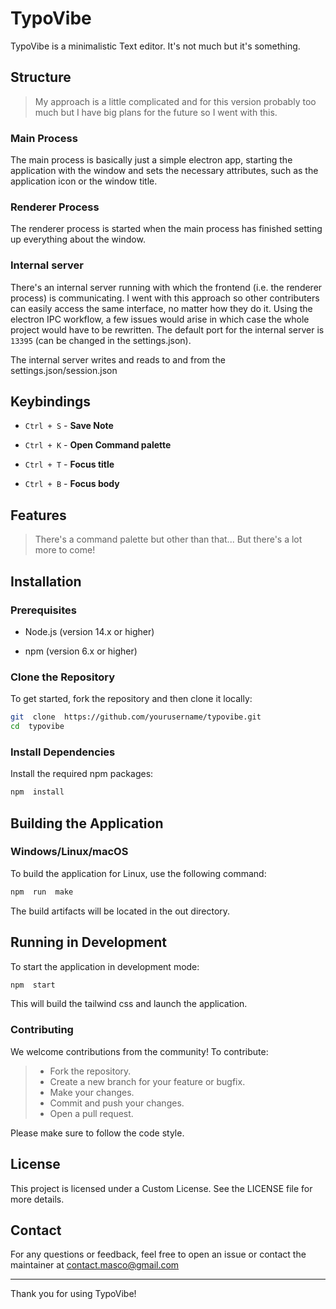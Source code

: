
# TypoVibe

TypoVibe is a minimalistic Text editor. It's not much but it's something.

## Structure

> My approach is a little complicated and for this version probably too much but I have big plans for the future so I went with this.

### Main Process

The main process is basically just a simple electron app, starting the application with the window and sets the necessary attributes, such as the application icon or the window title.

### Renderer Process

The renderer process is started when the main process has finished setting up everything about the window.

### Internal server

There's an internal server running with which the frontend (i.e. the renderer process) is communicating. I went with this approach so other contributers can easily access the same interface, no matter how they do it. Using the electron IPC workflow, a few issues would arise in which case the whole project would have to be rewritten. The default port for the internal server is `13395` (can be changed in the settings.json).

The internal server writes and reads to and from the settings.json/session.json

## Keybindings

  

-  `Ctrl + S` - **Save Note**

-  `Ctrl + K` - **Open Command palette**

-  `Ctrl + T` - **Focus title**

-  `Ctrl + B` - **Focus body**
  

## Features

  

> There's a command palette but other than that...
> But there's a lot more to come!

  

## Installation

  

### Prerequisites

  

- Node.js (version 14.x or higher)

- npm (version 6.x or higher)

  

### Clone the Repository

  

To get started, fork the repository and then clone it locally:

  

```sh
git  clone  https://github.com/yourusername/typovibe.git
cd  typovibe
```

  

### Install Dependencies

  

Install the required npm packages:

  

```sh
npm  install
```

  

## Building the Application

### Windows/Linux/macOS

  

To build the application for Linux, use the following command:

  

```sh
npm  run  make
```

  

The build artifacts will be located in the out directory.

  

## Running in Development

  

To start the application in development mode:

  

```sh
npm  start
```

  

This will build the tailwind css and launch the application.

  

### Contributing

  

We welcome contributions from the community! To contribute:

  

> - Fork the repository. 
> - Create a new branch for your feature or bugfix. 
> - Make your changes. 
> - Commit and push your changes.
> - Open a pull request.

  

Please make sure to follow the code style.

  

## License

  

This project is licensed under a Custom License. See the LICENSE file for more details.

  

## Contact

  

For any questions or feedback, feel free to open an issue or contact the maintainer at contact.masco@gmail.com

  

---

  

Thank you for using TypoVibe!
